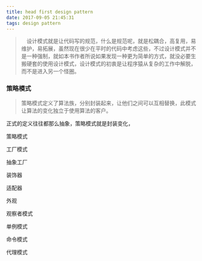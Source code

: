 ```yaml
---
title: head first design pattern
date: 2017-09-05 21:45:31
tags: design pattern
---
```


>　设计模式就是让代码写的规范，什么是规范呢，就是松耦合，高复用，易维护，易拓展，虽然现在很少在平时的代码中考虑这些，不过设计模式并不是一种强制，就如本书作者所说如果发现一种更为简单的方式，就没必要生搬硬套的使用设计模式，设计模式的初衷是让程序猿从复杂的工作中解脱，而不是进入另一个怪圈。
### 策略模式
> 策略模式定义了算法族，分别封装起来，让他们之间可以互相替换，此模式让算法的变化独立于使用算法的客户。

正式的定义往往都那么抽象，策略模式就是封装变化，



策略模式

工厂模式

抽象工厂

装饰器

适配器

外观

观察者模式

单例模式

命令模式


代理模式